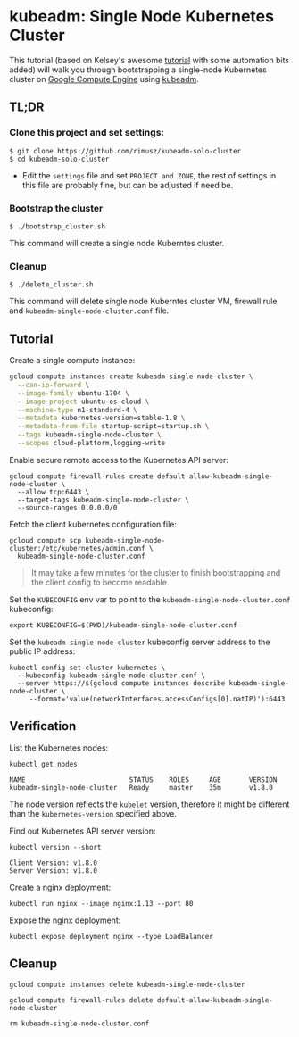 # kubeadm: Single Node Kubernetes Cluster

This tutorial (based on Kelsey's awesome [tutorial](https://github.com/kelseyhightower/kubeadm-single-node-cluster) with some automation bits added) will walk you through bootstrapping a single-node Kubernetes cluster on [Google Compute Engine](https://cloud.google.com/compute/) using [kubeadm](https://github.com/kubernetes/kubeadm).


## TL;DR

### Clone this project and set settings:
````
$ git clone https://github.com/rimusz/kubeadm-solo-cluster
$ cd kubeadm-solo-cluster
````
* Edit the `settings` file and set `PROJECT and ZONE`, the rest of settings in this file are probably fine, but can be adjusted if need be.

### Bootstrap the cluster
```
$ ./bootstrap_cluster.sh
```
This command will create a single node Kuberntes cluster.

### Cleanup
```
$ ./delete_cluster.sh
```
This command will delete single node Kuberntes cluster VM, firewall rule and `kubeadm-single-node-cluster.conf` file.

## Tutorial

Create a single compute instance:

```bash
gcloud compute instances create kubeadm-single-node-cluster \
  --can-ip-forward \
  --image-family ubuntu-1704 \
  --image-project ubuntu-os-cloud \
  --machine-type n1-standard-4 \
  --metadata kubernetes-version=stable-1.8 \
  --metadata-from-file startup-script=startup.sh \
  --tags kubeadm-single-node-cluster \
  --scopes cloud-platform,logging-write
```

Enable secure remote access to the Kubernetes API server:

```
gcloud compute firewall-rules create default-allow-kubeadm-single-node-cluster \
  --allow tcp:6443 \
  --target-tags kubeadm-single-node-cluster \
  --source-ranges 0.0.0.0/0
```

Fetch the client kubernetes configuration file:

```
gcloud compute scp kubeadm-single-node-cluster:/etc/kubernetes/admin.conf \
  kubeadm-single-node-cluster.conf
```

> It may take a few minutes for the cluster to finish bootstrapping and the client config to become readable.

Set the `KUBECONFIG` env var to point to the `kubeadm-single-node-cluster.conf` kubeconfig:

```
export KUBECONFIG=$(PWD)/kubeadm-single-node-cluster.conf
```

Set the `kubeadm-single-node-cluster` kubeconfig server address to the public IP address:

```
kubectl config set-cluster kubernetes \
  --kubeconfig kubeadm-single-node-cluster.conf \
  --server https://$(gcloud compute instances describe kubeadm-single-node-cluster \
     --format='value(networkInterfaces.accessConfigs[0].natIP)'):6443
```

## Verification

List the Kubernetes nodes:

```
kubectl get nodes
```
``` 
NAME                          STATUS    ROLES     AGE       VERSION
kubeadm-single-node-cluster   Ready     master    35m       v1.8.0
```

The node version reflects the `kubelet` version, therefore it might be different
than the `kubernetes-version` specified above.

Find out Kubernetes API server version:

```
kubectl version --short
```
```
Client Version: v1.8.0
Server Version: v1.8.0
```

Create a nginx deployment:

```
kubectl run nginx --image nginx:1.13 --port 80
```

Expose the nginx deployment:

```
kubectl expose deployment nginx --type LoadBalancer
```

## Cleanup

```
gcloud compute instances delete kubeadm-single-node-cluster
```

```
gcloud compute firewall-rules delete default-allow-kubeadm-single-node-cluster
```

```
rm kubeadm-single-node-cluster.conf
```
